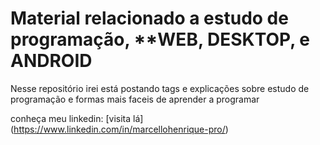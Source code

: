 # Material relacionado a estudo de programação, **WEB, DESKTOP, e ANDROID

Nesse repositório irei está postando tags e explicações sobre estudo de programação e formas mais faceis de aprender a programar

conheça meu linkedin: [visita lá] (https://www.linkedin.com/in/marcellohenrique-pro/)